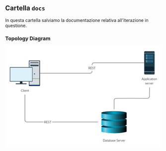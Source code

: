 ## Cartella `docs`
In questa cartella salviamo la documentazione relativa all'iterazione in questione.

### Topology Diagram

![Image of Yaktocat](https://github.com/buzzy-bee-2020/envisioning/blob/main/docs/Envisioning%20-%20Topology%20Diagram.png)
